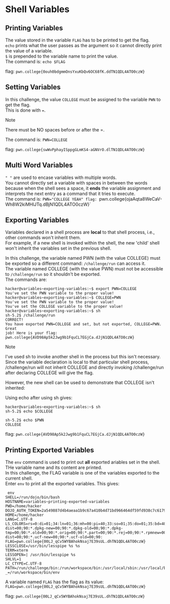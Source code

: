 # Shell Variables

## Printing Variables 
The value stored in the variable `FLAG` has to be printed to get the flag.   
`echo` prints what the user passes as the argument so it cannot directly print the value of a variable.   
`$` is prepended to the variable name to print the value.  
The command is: `echo $FLAG`  

flag: `pwn.college{0ouh0bdgmmOnsYxuKbQv6OC68fK.ddTN1QDL4ATO0czW}`

## Setting Variables  
In this challenge, the value `COLLEGE` must be assigned to the variable `PWN` to get the flag.  
This is done with `=`.  
>[!NOTE]
>There must be NO spaces before or after the =.

The command is: `PWN=COLLEGE`

flag: `pwn.college{swWvPphayISppgGLmKS4-aGNVrO.dlTN1QDL4ATO0czW}`

## Multi Word Variables
`" "` are used to encase variables with multiple words.   
You cannot directly set a variable with spaces in between the words because when the shell sees a space, it **ends** the variable assignment and interprets the next entry as a command that it tries to execute.  
The command is: `PWN="COLLEGE YEAH"
flag: `pwn.college{ojaAqta8WeCaV-Wh8W2kiMHlJTq.dBjN1QDL4ATO0czW}`


## Exporting Variables
Variables declared in a shell process are **local** to that shell process, i.e., other commands won't inherit them.  
For example, if a new shell is invoked within the shell, the new 'child' shell won't inherit the variables set in the previous shell.  

In this challenge, the variable named PWN (with the value COLLEGE) must be exported so a different command: `/challenge/run` can access it.   
The variable named COLLEGE (with the value PWN) must not be accessible to `/challenge/run` so it shouldn't be exported.  
The commands are: 
```
hacker@variables~exporting-variables:~$ export PWN=COLLEGE
You've set the PWN variable to the proper value!
hacker@variables~exporting-variables:~$ COLLEGE=PWN
You've set the PWN variable to the proper value!
You've set the COLLEGE variable to the proper value!
hacker@variables~exporting-variables:~$ sh
sh-5.2$ /challenge/run
CORRECT!
You have exported PWN=COLLEGE and set, but not exported, COLLEGE=PWN. Great
job! Here is your flag:
pwn.college{AVD98Ap5k2Jwg9b1FquCL7EGjCa.dJjN1QDL4ATO0czW}
```
>[!NOTE]
>I've used sh to invoke another shell in the process but this isn't necessary. Since the variable declaration is local to that particular shell process, /challenge/run will not inherit COLLEGE and directly invoking /challenge/run after declaring COLLEGE will give the flag.
>
>However, the new shell can be used to demonstrate that COLLEGE isn't inherited:

Using echo after using sh gives: 
```
hacker@variables~exporting-variables:~$ sh
sh-5.2$ echo $COLLEGE

sh-5.2$ echo $PWN
COLLEGE
```


flag: `pwn.college{AVD98Ap5k2Jwg9b1FquCL7EGjCa.dJjN1QDL4ATO0czW}`

## Printing Exported Variables
The `env` command is used to print out **all** exported ariables set in the shell. 
THe variable name and its content are printed.  
In this challenge, the FLAG variable is one of the variables exported to the current shell.  
Enter `env` to print all the exported variables. This gives:  
```
 env
SHELL=/run/dojo/bin/bash
HOSTNAME=variables~printing-exported-variables
PWD=/home/hacker
DOJO_AUTH_TOKEN=2a549887d4b4aeaa1b9c67a410b4d71bd966464df59fd938c7c617912663ba06
HOME=/home/hacker
LANG=C.UTF-8
LS_COLORS=rs=0:di=01;34:ln=01;36:mh=00:pi=40;33:so=01;35:do=01;35:bd=40;33;01:cd=40;33;01:or=40;31;01:mi=00:su=37;41:sg=30;43:ca=00:tw=30;42:ow=34;42:st=37;44:ex=01;32:*.7z=01;31:*.ace=01;31:*.alz=01;31:*.apk=01;31:*.arc=01;31:*.arj=01;31:*.bz=01;31:*.bz2=01;31:*.cab=01;31:*.cpio=01;31:*.crate=01;31:*.deb=01;31:*.drpm=01;31:*.dwm=01;31:*.dz=01;31:*.ear=01;31:*.egg=01;31:*.esd=01;31:*.gz=01;31:*.jar=01;31:*.lha=01;31:*.lrz=01;31:*.lz=01;31:*.lz4=01;31:*.lzh=01;31:*.lzma=01;31:*.lzo=01;31:*.pyz=01;31:*.rar=01;31:*.rpm=01;31:*.rz=01;31:*.sar=01;31:*.swm=01;31:*.t7z=01;31:*.tar=01;31:*.taz=01;31:*.tbz=01;31:*.tbz2=01;31:*.tgz=01;31:*.tlz=01;31:*.txz=01;31:*.tz=01;31:*.tzo=01;31:*.tzst=01;31:*.udeb=01;31:*.war=01;31:*.whl=01;31:*.wim=01;31:*.xz=01;31:*.z=01;31:*.zip=01;31:*.zoo=01;31:*.zst=01;31:*.avif=01;35:*.jpg=01;35:*.jpeg=01;35:*.mjpg=01;35:*.mjpeg=01;35:*.gif=01;35:*.bmp=01;35:*.pbm=01;35:*.pgm=01;35:*.ppm=01;35:*.tga=01;35:*.xbm=01;35:*.xpm=01;35:*.tif=01;35:*.tiff=01;35:*.png=01;35:*.svg=01;35:*.svgz=01;35:*.mng=01;35:*.pcx=01;35:*.mov=01;35:*.mpg=01;35:*.mpeg=01;35:*.m2v=01;35:*.mkv=01;35:*.webm=01;35:*.webp=01;35:*.ogm=01;35:*.mp4=01;35:*.m4v=01;35:*.mp4v=01;35:*.vob=01;35:*.qt=01;35:*.nuv=01;35:*.wmv=01;35:*.asf=01;35:*.rm=01;35:*.rmvb=01;35:*.flc=01;35:*.avi=01;35:*.fli=01;35:*.flv=01;35:*.gl=01;35:*.dl=01;35:*.xcf=01;35:*.xwd=01;35:*.yuv=01;35:*.cgm=01;35:*.emf=01;35:*.ogv=01;35:*.ogx=01;35:*.aac=00;36:*.au=00;36:*.flac=00;36:*.m4a=00;36:*.mid=00;36:*.midi=00;36:*.mka=00;36:*.mp3=00;36:*.mpc=00;36:*.ogg=00;36:*.ra=00;36:*.wav=00;36:*.oga=00;36:*.opus=00;36:*.spx=00;36:*.xspf=00;36:*~=00;90:*#=00;90:*.bak=00;90:*.crdownload=00;90:*.dpkg-dist=00;90:*.dpkg-new=00;90:*.dpkg-old=00;90:*.dpkg-tmp=00;90:*.old=00;90:*.orig=00;90:*.part=00;90:*.rej=00;90:*.rpmnew=00;90:*.rpmorig=00;90:*.rpmsave=00;90:*.swp=00;90:*.tmp=00;90:*.ucf-dist=00;90:*.ucf-new=00;90:*.ucf-old=00;90:
FLAG=pwn.college{00LJ_qCv5WYBAhokNsaj7E39sUL.dhTN1QDL4ATO0czW}
LESSCLOSE=/usr/bin/lesspipe %s %s
TERM=xterm
LESSOPEN=| /usr/bin/lesspipe %s
SHLVL=1
LC_CTYPE=C.UTF-8
PATH=/run/challenge/bin:/run/workspace/bin:/usr/local/sbin:/usr/local/bin:/usr/sbin:/usr/bin:/sbin:/bin
_=/run/workspace/bin/env
```
A variable named `FLAG` has the flag as its value:  
`FLAG=pwn.college{00LJ_qCv5WYBAhokNsaj7E39sUL.dhTN1QDL4ATO0czW}`

flag: `pwn.college{00LJ_qCv5WYBAhokNsaj7E39sUL.dhTN1QDL4ATO0czW}`
